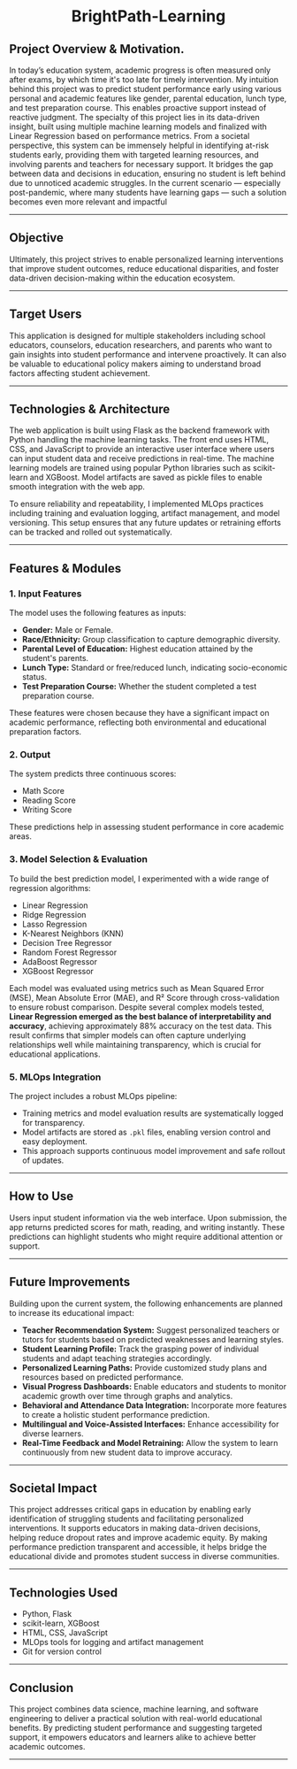 <h1 align="center"><b>BrightPath-Learning</b></h1>

## Project Overview & Motivation.
In today’s education system, academic progress is often measured only after exams, by which time it's too late for timely intervention. My intuition behind this project was to predict student performance early using various personal and academic features like gender, parental education, lunch type, and test preparation course. This enables proactive support instead of reactive judgment. The specialty of this project lies in its data-driven insight, built using multiple machine learning models and finalized with Linear Regression based on performance metrics. From a societal perspective, this system can be immensely helpful in identifying at-risk students early, providing them with targeted learning resources, and involving parents and teachers for necessary support. It bridges the gap between data and decisions in education, ensuring no student is left behind due to unnoticed academic struggles. In the current scenario — especially post-pandemic, where many students have learning gaps — such a solution becomes even more relevant and impactful

---

## Objective
Ultimately, this project strives to enable personalized learning interventions that improve student outcomes, reduce educational disparities, and foster data-driven decision-making within the education ecosystem.

---

## Target Users

This application is designed for multiple stakeholders including school educators, counselors, education researchers, and parents who want to gain insights into student performance and intervene proactively. It can also be valuable to educational policy makers aiming to understand broad factors affecting student achievement.

---

## Technologies & Architecture

The web application is built using Flask as the backend framework with Python handling the machine learning tasks. The front end uses HTML, CSS, and JavaScript to provide an interactive user interface where users can input student data and receive predictions in real-time. The machine learning models are trained using popular Python libraries such as scikit-learn and XGBoost. Model artifacts are saved as pickle files to enable smooth integration with the web app.

To ensure reliability and repeatability, I implemented MLOps practices including training and evaluation logging, artifact management, and model versioning. This setup ensures that any future updates or retraining efforts can be tracked and rolled out systematically.

---

## Features & Modules

### 1. Input Features

The model uses the following features as inputs:

- **Gender:** Male or Female.
- **Race/Ethnicity:** Group classification to capture demographic diversity.
- **Parental Level of Education:** Highest education attained by the student's parents.
- **Lunch Type:** Standard or free/reduced lunch, indicating socio-economic status.
- **Test Preparation Course:** Whether the student completed a test preparation course.

These features were chosen because they have a significant impact on academic performance, reflecting both environmental and educational preparation factors.

### 2. Output

The system predicts three continuous scores:

- Math Score
- Reading Score
- Writing Score

These predictions help in assessing student performance in core academic areas.

### 3. Model Selection & Evaluation

To build the best prediction model, I experimented with a wide range of regression algorithms:

- Linear Regression    
- Ridge Regression
- Lasso Regression
- K-Nearest Neighbors (KNN)
- Decision Tree Regressor
- Random Forest Regressor
- AdaBoost Regressor
- XGBoost Regressor

Each model was evaluated using metrics such as Mean Squared Error (MSE), Mean Absolute Error (MAE), and R² Score through cross-validation to ensure robust comparison. Despite several complex models tested, **Linear Regression emerged as the best balance of interpretability and accuracy**, achieving approximately 88% accuracy on the test data. This result confirms that simpler models can often capture underlying relationships well while maintaining transparency, which is crucial for educational applications.

### 5. MLOps Integration

The project includes a robust MLOps pipeline:

- Training metrics and model evaluation results are systematically logged for transparency.
- Model artifacts are stored as `.pkl` files, enabling version control and easy deployment.
- This approach supports continuous model improvement and safe rollout of updates.

---

## How to Use

Users input student information via the web interface. Upon submission, the app returns predicted scores for math, reading, and writing instantly. These predictions can highlight students who might require additional attention or support.

---

## Future Improvements

Building upon the current system, the following enhancements are planned to increase its educational impact:

- **Teacher Recommendation System:** Suggest personalized teachers or tutors for students based on predicted weaknesses and learning styles.
- **Student Learning Profile:** Track the grasping power of individual students and adapt teaching strategies accordingly.
- **Personalized Learning Paths:** Provide customized study plans and resources based on predicted performance.
- **Visual Progress Dashboards:** Enable educators and students to monitor academic growth over time through graphs and analytics.
- **Behavioral and Attendance Data Integration:** Incorporate more features to create a holistic student performance prediction.
- **Multilingual and Voice-Assisted Interfaces:** Enhance accessibility for diverse learners.
- **Real-Time Feedback and Model Retraining:** Allow the system to learn continuously from new student data to improve accuracy.

---

## Societal Impact

This project addresses critical gaps in education by enabling early identification of struggling students and facilitating personalized interventions. It supports educators in making data-driven decisions, helping reduce dropout rates and improve academic equity. By making performance prediction transparent and accessible, it helps bridge the educational divide and promotes student success in diverse communities.

---

## Technologies Used

- Python, Flask
- scikit-learn, XGBoost
- HTML, CSS, JavaScript
- MLOps tools for logging and artifact management
- Git for version control

---

## Conclusion

This project combines data science, machine learning, and software engineering to deliver a practical solution with real-world educational benefits. By predicting student performance and suggesting targeted support, it empowers educators and learners alike to achieve better academic outcomes.

---

